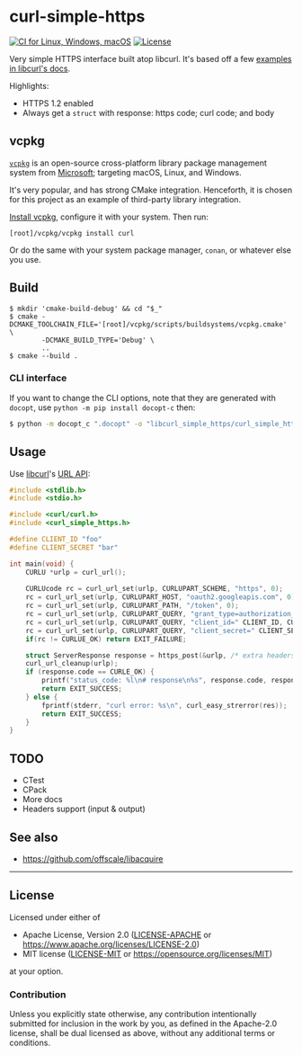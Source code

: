 curl-simple-https
=================
[![CI for Linux, Windows, macOS](https://github.com/SamuelMarks/curl-simple-https/actions/workflows/linux-Windows-macOS.yml/badge.svg)](https://github.com/SamuelMarks/curl-simple-https/actions/workflows/linux-Windows-macOS.yml)
[![License](https://img.shields.io/badge/license-Apache--2.0%20OR%20MIT-blue.svg)](https://opensource.org/licenses/Apache-2.0)

Very simple HTTPS interface built atop libcurl. It's based off a few [examples in libcurl's docs](https://curl.se/libcurl/c/example.html).

Highlights:

  - HTTPS 1.2 enabled
  - Always get a `struct` with response: https code; curl code; and body

## vcpkg

[`vcpkg`](https://vcpkg.io) is an open-source cross-platform library package management system from [Microsoft](https://microsoft.com); targeting macOS, Linux, and Windows.

It's very popular, and has strong CMake integration. Henceforth, it is chosen for this project as an example of third-party library integration.

[Install vcpkg](https://vcpkg.io/en/getting-started.html), configure it with your system. Then run:

    [root]/vcpkg/vcpkg install curl

Or do the same with your system package manager, `conan`, or whatever else you use.

## Build

    $ mkdir 'cmake-build-debug' && cd "$_"
    $ cmake -DCMAKE_TOOLCHAIN_FILE='[root]/vcpkg/scripts/buildsystems/vcpkg.cmake' \
            -DCMAKE_BUILD_TYPE='Debug' \
            ..
    $ cmake --build .

### CLI interface

If you want to change the CLI options, note that they are generated with `docopt`, use `python -m pip install docopt-c` then:
```bash
$ python -m docopt_c ".docopt" -o "libcurl_simple_https/curl_simple_https/cli"
```

## Usage
Use [libcurl](https://curl.se/libcurl/c)'s [URL API](https://everything.curl.dev/libcurl/url):

```c
#include <stdlib.h>
#include <stdio.h>

#include <curl/curl.h>
#include <curl_simple_https.h>

#define CLIENT_ID "foo"
#define CLIENT_SECRET "bar"

int main(void) {
    CURLU *urlp = curl_url();
    
    CURLUcode rc = curl_url_set(urlp, CURLUPART_SCHEME, "https", 0);
    rc = curl_url_set(urlp, CURLUPART_HOST, "oauth2.googleapis.com", 0);
    rc = curl_url_set(urlp, CURLUPART_PATH, "/token", 0);
    rc = curl_url_set(urlp, CURLUPART_QUERY, "grant_type=authorization_code", 0);
    rc = curl_url_set(urlp, CURLUPART_QUERY, "client_id=" CLIENT_ID, CURLU_APPENDQUERY);
    rc = curl_url_set(urlp, CURLUPART_QUERY, "client_secret=" CLIENT_SECRET, CURLU_APPENDQUERY);
    if(rc != CURLUE_OK) return EXIT_FAILURE;

    struct ServerResponse response = https_post(&urlp, /* extra headers */ NULL);
    curl_url_cleanup(urlp);
    if (response.code == CURLE_OK) {
        printf("status_code: %l\n# response\n%s", response.code, response.body);
        return EXIT_SUCCESS;
    } else {
        fprintf(stderr, "curl error: %s\n", curl_easy_strerror(res));
        return EXIT_SUCCESS;
    }
}
```

## TODO

  - CTest
  - CPack
  - More docs
  - Headers support (input & output)

## See also

-  https://github.com/offscale/libacquire

---

## License

Licensed under either of

- Apache License, Version 2.0 ([LICENSE-APACHE](LICENSE-APACHE) or <https://www.apache.org/licenses/LICENSE-2.0>)
- MIT license ([LICENSE-MIT](LICENSE-MIT) or <https://opensource.org/licenses/MIT>)

at your option.

### Contribution

Unless you explicitly state otherwise, any contribution intentionally submitted
for inclusion in the work by you, as defined in the Apache-2.0 license, shall be
dual licensed as above, without any additional terms or conditions.
